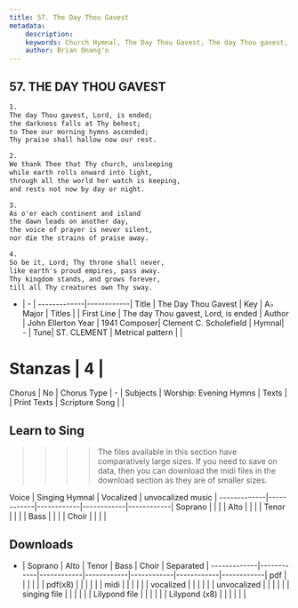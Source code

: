 ```yaml
---
title: 57. The Day Thou Gavest
metadata:
    description: 
    keywords: Church Hymnal, The Day Thou Gavest, The day Thou gavest, Lord, is ended, 
    author: Brian Onang'o
---
```



## 57. THE DAY THOU GAVEST

```txt
1.
The day Thou gavest, Lord, is ended;
the darkness falls at Thy behest;
to Thee our morning hymns ascended;
Thy praise shall hallow now our rest.

2.
We thank Thee that Thy church, unsleeping
while earth rolls onward into light,
through all the world her watch is keeping,
and rests not now by day or night.

3.
As o'er each continent and island
the dawn leads on another day,
the voice of prayer is never silent,
nor die the strains of praise away.

4.
So be it, Lord; Thy throne shall never,
like earth's proud empires, pass away.
Thy kingdom stands, and grows forever,
till all Thy creatures own Thy sway.

```

- |   -  |
-------------|------------|
Title | The Day Thou Gavest |
Key | A♭ Major |
Titles |  |
First Line | The day Thou gavest, Lord, is ended |
Author | John Ellerton
Year | 1941
Composer| Clement C. Scholefield |
Hymnal|  - |
Tune| ST. CLEMENT |
Metrical pattern | |
# Stanzas | 4 |
Chorus | No |
Chorus Type | - |
Subjects | Worship: Evening Hymns |
Texts |  |
Print Texts | 
Scripture Song |  |
  
## Learn to Sing

>>>> The files available in this section have comparatively large sizes. If you need to save on data, then you can download the midi files in the download section as they are of smaller sizes.

Voice |  Singing Hymnal | Vocalized | unvocalized music |
-------------|------------|------------|------------|------------|
Soprano | | | |
Alto | | | |
Tenor | | | |
Bass | | | |
Choir | | | |

## Downloads

- |  Soprano | Alto | Tenor | Bass | Choir | Separated |
-------------|------------|------------|------------|------------|------------|------------|
pdf | | | | | |
pdf(x8) | | | | | |
midi | | | | | |
vocalized | | | | | |
unvocalized | | | | | |
singing file | | | | | |
Lilypond file | | | | | |
Lilypond (x8) | | | | | |
  